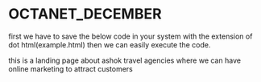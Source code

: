 # OCTANET_DECEMBER
first we have to save the below code in your system with the extension of dot html(example.html) then we can easily execute the code.


this is a landing page about ashok travel agencies where we can have online marketing to attract customers 
